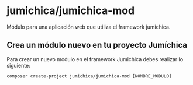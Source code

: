 # jumichica/jumichica-mod
Módulo para una aplicación web que utiliza el framework jumichica.

## Crea un módulo nuevo en tu proyecto Jumíchica
Para crear un nuevo modulo en el framework Jumichica debes realizar lo siguiente:  

    composer create-project jumichica/jumichica-mod [NOMBRE_MODULO]
